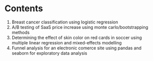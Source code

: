 # Contents
1. Breast cancer classification using logistic regression
2. A/B testing of SaaS price increase using monte carlo/bootstrapping methods
3. Determining the effect of skin color on red cards in soccer using multiple linear regression and mixed-effects modelling
4. Funnel analysis for an electronic comerce site using pandas and seaborn for exploratory data analysis
